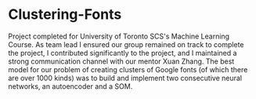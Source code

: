 # Clustering-Fonts

Project completed for University of Toronto SCS's Machine Learning Course.  As team lead I ensured our group remained on track to complete the project, I contributed significantly to the project, and I maintained a strong communication channel with our mentor Xuan Zhang.  The best model for our problem of creating clusters of Google fonts (of which there are over 1000 kinds) was to build and implement two consecutive neural networks, an autoencoder and a SOM.
